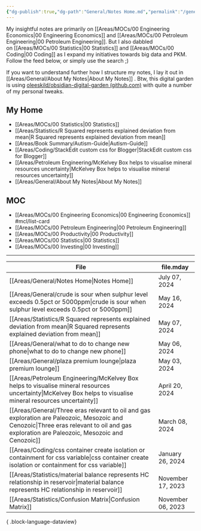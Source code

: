 ```yaml
---
{"dg-publish":true,"dg-path":"General/Notes Home.md","permalink":"/general/notes-home/","title":"Notes Home","tags":["gardenEntry"]}
---
```



My insightful notes are primarily on [[Areas/MOCs/00 Engineering Economics\|00 Engineering Economics]] and [[Areas/MOCs/00 Petroleum Engineering\|00 Petroleum Engineering]]. But I also dabbled on [[Areas/MOCs/00 Statistics\|00 Statistics]] and [[Areas/MOCs/00 Coding\|00 Coding]] as I expand my initiatives towards big data and PKM. Follow the feed below, or simply use the search ;)

If you want to understand further how I structure my notes, I lay it out in [[Areas/General/About My Notes\|About My Notes]] . Btw, this digital garden is using [oleeskild/obsidian-digital-garden (github.com)](https://github.com/oleeskild/obsidian-digital-garden) with quite a number of my personal tweaks.

## My Home
- [[Areas/MOCs/00 Statistics\|00 Statistics]]
- [[Areas/Statistics/R Squared represents explained deviation from mean\|R Squared represents explained deviation from mean]]
- [[Areas/Book Summary/Autism-Guide\|Autism-Guide]]
- [[Areas/Coding/StackEdit custom css for Blogger\|StackEdit custom css for Blogger]]
- [[Areas/Petroleum Engineering/McKelvey Box helps to visualise mineral resources uncertainty\|McKelvey Box helps to visualise mineral resources uncertainty]]
- [[Areas/General/About My Notes\|About My Notes]]

## MOC
- [[Areas/MOCs/00 Engineering Economics\|00 Engineering Economics]] #mcl/list-card
- [[Areas/MOCs/00 Petroleum Engineering\|00 Petroleum Engineering]]
- [[Areas/MOCs/00 Productivity\|00 Productivity]]
- [[Areas/MOCs/00 Statistics\|00 Statistics]]
- [[Areas/MOCs/00 Investing\|00 Investing]]

---

| File                                                                                                                                                                                          | file.mday         |
| --------------------------------------------------------------------------------------------------------------------------------------------------------------------------------------------- | ----------------- |
| [[Areas/General/Notes Home\|Notes Home]]                                                                                                                                                   | July 07, 2024     |
| [[Areas/General/crude is sour when sulphur level exceeds 0.5pct or 5000ppm\|crude is sour when sulphur level exceeds 0.5pct or 5000ppm]]                                                   | May 16, 2024      |
| [[Areas/Statistics/R Squared represents explained deviation from mean\|R Squared represents explained deviation from mean]]                                                                | May 07, 2024      |
| [[Areas/General/what to do to change new phone\|what to do to change new phone]]                                                                                                           | May 06, 2024      |
| [[Areas/General/plaza premium lounge\|plaza premium lounge]]                                                                                                                               | May 03, 2024      |
| [[Areas/Petroleum Engineering/McKelvey Box helps to visualise mineral resources uncertainty\|McKelvey Box helps to visualise mineral resources uncertainty]]                               | April 20, 2024    |
| [[Areas/General/Three eras relevant to oil and gas exploration are Paleozoic, Mesozoic and Cenozoic\|Three eras relevant to oil and gas exploration are Paleozoic, Mesozoic and Cenozoic]] | March 08, 2024    |
| [[Areas/Coding/css container create isolation or containment for css variable\|css container create isolation or containment for css variable]]                                            | January 26, 2024  |
| [[Areas/Statistics/material balance represents HC relationship in reservoir\|material balance represents HC relationship in reservoir]]                                                    | November 17, 2023 |
| [[Areas/Statistics/Confusion Matrix\|Confusion Matrix]]                                                                                                                                    | November 06, 2023 |

{ .block-language-dataview}
